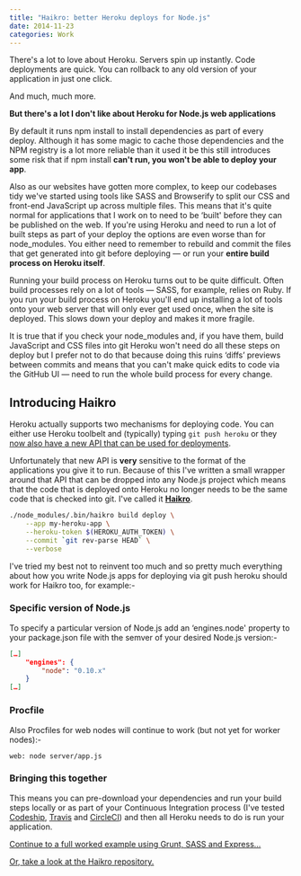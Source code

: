 ```yaml
---
title: "Haikro: better Heroku deploys for Node.js"
date: 2014-11-23
categories: Work
---
```

There's a lot to love about Heroku. Servers spin up instantly. Code deployments are quick. You can rollback to any old version of your application in just one click.

And much, much more.

**But there's a lot I don't like about Heroku for Node.js web applications**

By default it runs npm install to install dependencies as part of every deploy. Although it has some magic to cache those dependencies and the NPM registry is a lot more reliable than it used it be this still introduces some risk that if npm install **can't run, you won't be able to deploy your app**.

Also as our websites have gotten more complex, to keep our codebases tidy we've started using tools like SASS and Browserify to split our CSS and front-end JavaScript up across multiple files. This means that it's quite normal for applications that I work on to need to be ‘built' before they can be published on the web. If you're using Heroku and need to run a lot of built steps as part of your deploy the options are even worse than for node_modules. You either need to remember to rebuild and commit the files that get generated into git before deploying — or run your **entire build process on Heroku itself**.

Running your build process on Heroku turns out to be quite difficult. Often build processes rely on a lot of tools — SASS, for example, relies on Ruby. If you run your build process on Heroku you'll end up installing a lot of tools onto your web server that will only ever get used once, when the site is deployed. This slows down your deploy and makes it more fragile.

It is true that if you check your node_modules and, if you have them, build JavaScript and CSS files into git Heroku won't need do all these steps on deploy but I prefer not to do that because doing this ruins ‘diffs’ previews between commits and means that you can't make quick edits to code via the GitHub UI — need to run the whole build process for every change.

## Introducing Haikro

Heroku actually supports two mechanisms for deploying code. You can either use Heroku toolbelt and (typically) typing `git push heroku` or they [now also have a new API that can be used for deployments](https://devcenter.heroku.com/articles/platform-api-deploying-slugs).

Unfortunately that new API is **very** sensitive to the format of the applications you give it to run. Because of this I've written a small wrapper around that API that can be dropped into any Node.js project which means that the code that is deployed onto Heroku no longer needs to be the same code that is checked into git. I've called it **[Haikro](https://github.com/matthew-andrews/haikro)**.

```sh
./node_modules/.bin/haikro build deploy \
    --app my-heroku-app \
    --heroku-token $(HEROKU_AUTH_TOKEN) \
    --commit `git rev-parse HEAD` \
    --verbose
```

I've tried my best not to reinvent too much and so pretty much everything about how you write Node.js apps for deploying via git push heroku should work for Haikro too, for example:-

### Specific version of Node.js

To specify a particular version of Node.js add an ‘engines.node' property to your package.json file with the semver of your desired Node.js version:-

```json
[…]
    "engines": {
        "node": "0.10.x"
    }
[…]
```

### Procfile

Also Procfiles for web nodes will continue to work (but not yet for worker nodes):-

```
web: node server/app.js
```

### Bringing this together

This means you can pre-download your dependencies and run your build steps locally or as part of your Continuous Integration process (I've tested [Codeship](https://codeship.com/), [Travis](https://travis-ci.org/) and [CircleCI](https://circleci.com)) and then all Heroku needs to do is run your application.

[Continue to a full worked example using Grunt, SASS and Express…](https://github.com/matthew-andrews/haikro-sass-app/)

[Or, take a look at the Haikro repository.](https://github.com/matthew-andrews/haikro/)
